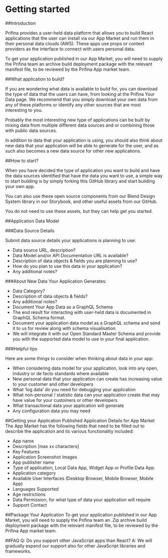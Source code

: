 # Getting started


##Introduction

Prifina provides a user-held data platform that allows you to build React applications that the user can install via our App Market and run them in their personal data clouds (AWS). These apps use props or context providers as the interface to connect with users personal data. 

To get your application published in our App Market, you will need to supply the Prifina team an archive build deployment package with the relevant manifest file, to be reviewed by the Prifina App market team.

##What application to build?

If you are wondering what data is available to build for, you can download the type of data that the users can have, from looking at the Prifina Your Data page. We recommend that you simply download your own data from any of these platforms or identify any other sources that are most interesting to you.

Probably the most interesting new type of applications can be built by mixing data from multiple different data sources and or combining those with public data sources.

In addition to data that your application is using, you should also think about new data that your application will be able to generate for the user, and as such also becomes a new data source for other new applications.

##How to start?

When you have decided the type of application you want to build and have the data sources identified that have the data you want to use, a simple way to start building is by simply forking this GitHub library and start building your own app.

You can also use these open source components from our Blend Design System library in our Storybook, and other useful assets from our GitHub. 

You do not need to use these assets, but they can help get you started. 

##Application Data Model

###Data Source Details

Submit data source details your applications is planning to use:

- Data source URL, description?
- Data Model and/or API Documentation URL is available?
- Description of data objects & fields you are planning to use?
- How do you plan to use this data in your application?
- Any additional notes?

###About New Data Your Application Generates:

- Data Category?
- Description of data objects & fields?
- Any additional notes?
- Document Your App Data as a GraphQL Schema
- The end result for interacting with user-held data is documented in GraphQL Schema format. 
- Document your application data model as a GraphQL schema and send it to us for review along with schema visualisation. 
- We will integrate it with our Open Standard Master Schema and provide you with the supported data model to use in your final application.

###Helpful tips

Here are some things to consider when thinking about data in your app:

- When considering data model for your application, look into any open, industry or de facto standards where available
- New personal data that your application can create has increasing value to your customer and other developers
- What ‘log data’ do you need for debugging your application
- What non-personal / statistic data can your application create that may have value for your customers or other developers 
- What transactional data your application will generate
- Any configuration data you may need

##Getting your Application Published
Application Details for App Market
The App Market has the following fields that need to be filled out to describe the application and its various functionality included:

- App name
- Description [max xx characters]
- Key Features 
- Application Screenshot Images
- App publisher name 
- Type of application, Local Data App, Widget App or Profile Data App.
- Application category
- Available User Interfaces (Desktop Browser, Mobile Browser, Mobile App)
- Languages Supported
- Age restrictions
- Data Permission, for what type of data your application will require
- Support Contact

##Package Your Application
To get your application published in our App Market, you will need to supply the Prifina team an .Zip archive build deployment package with the relevant manifest file, to be reviewed by the Prifina App market team.

##FAQ
Q: Do you support other JavaScript apps than React? 
A: We will gradually expand our support also for other JavaScript libraries and frameworks. 



